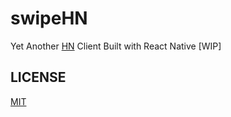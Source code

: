 swipeHN
==============

Yet Another [HN](https://news.ycombinator.com) Client Built with React Native [WIP]


## LICENSE

[MIT](https://koustuvs.mit-license.org)

